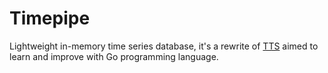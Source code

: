 Timepipe
========

Lightweight in-memory time series database, it's a rewrite of
[TTS](https://github.com/codepr/tts.git) aimed to learn and improve with Go
programming language.
